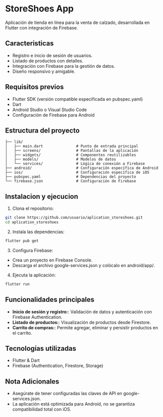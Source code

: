 # StoreShoes App

Aplicación de tienda en línea para la venta de calzado, desarrollada en Flutter con integración de Firebase.

## Caracteristicas

- Registro e inicio de sesión de usuarios.
- Listado de productos con detalles.
- Integración con Firebase para la gestión de datos.
- Diseño responsivo y amigable.

## Requisitos previos

- Flutter SDK (versión compatible especificada en pubspec.yaml)
- Dart
- Android Studio o Visual Studio Code
- Configuración de Firebase para Android

## Estructura del proyecto

```
├── lib/
│   ├── main.dart               # Punto de entrada principal
│   ├── screens/                # Pantallas de la aplicación
│   ├── widgets/                # Componentes reutilizables
│   ├── models/                 # Modelos de datos
│   └── services/               # Lógica de conexión a Firebase
├── android/                    # Configuración específica de Android
├── ios/                        # Configuración específica de iOS
├── pubspec.yaml                # Dependencias del proyecto
└── firebase.json               # Configuración de Firebase
```

## Instalacion y ejecucion

1. Clona el repositorio:
```bash
git clone https://github.com/usuario/aplication_storeshoes.git
cd aplication_storeshoes
```
2. Instala las dependencias:
```bash
flutter pub get
```
3. Configura Firebase:
- Crea un proyecto en Firebase Console.
- Descarga el archivo google-services.json y colócalo en android/app/.

4. Ejecuta la aplicación:
```bash
flutter run
```

## Funcionalidades principales

- **Inicio de sesión y registro:**: Validación de datos y autenticación con Firebase Authentication.
- **Listado de productos:**: Visualización de productos desde Firestore.
- **Carrito de compras:**: Permite agregar, eliminar y persistir productos en el carrito.

## Tecnologías utilizadas

- Flutter & Dart
- Firebase (Authentication, Firestore, Storage)

## Nota Adicionales

- Asegúrate de tener configuradas las claves de API en google-services.json.
- La aplicación está optimizada para Android, no se garantiza compatibilidad total con iOS.